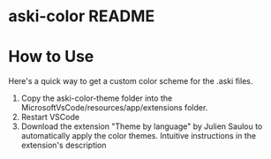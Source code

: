 # aski-color README

# How to Use
Here's a quick way to get a custom color scheme for the .aski files. 

1. Copy the aski-color-theme folder into the MicrosoftVsCode/resources/app/extensions folder. 
2. Restart VSCode
3. Download the extension "Theme by language" by Julien Saulou to automatically apply the color themes. Intuitive instructions in the extension's description
